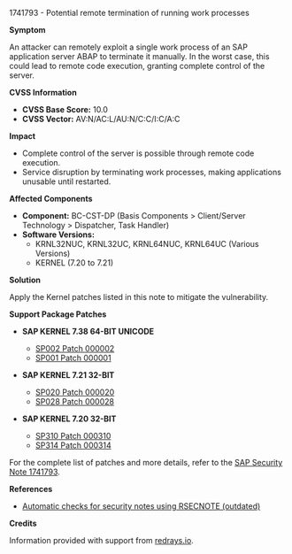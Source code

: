 1741793 - Potential remote termination of running work processes

**Symptom**

An attacker can remotely exploit a single work process of an SAP application server ABAP to terminate it manually. In the worst case, this could lead to remote code execution, granting complete control of the server.

**CVSS Information**

- **CVSS Base Score:** 10.0
- **CVSS Vector:** AV:N/AC:L/AU:N/C:C/I:C/A:C

**Impact**

- Complete control of the server is possible through remote code execution.
- Service disruption by terminating work processes, making applications unusable until restarted.

**Affected Components**

- **Component:** BC-CST-DP (Basis Components > Client/Server Technology > Dispatcher, Task Handler)
- **Software Versions:**
  - KRNL32NUC, KRNL32UC, KRNL64NUC, KRNL64UC (Various Versions)
  - KERNEL (7.20 to 7.21)

**Solution**

Apply the Kernel patches listed in this note to mitigate the vulnerability.

**Support Package Patches**

- **SAP KERNEL 7.38 64-BIT UNICODE**
  - [SP002 Patch 000002](https://me.sap.com/softwarecenter/template/products/_APP=00200682500000001943&_EVENT=DISPHIER&HEADER=Y&FUNCTIONBAR=N&EVENT=TREE&NE=NAVIGATE&ENR=67838200100200019649&V=MAINT)
  - [SP001 Patch 000001](https://me.sap.com/softwarecenter/template/products/_APP=00200682500000001943&_EVENT=DISPHIER&HEADER=Y&FUNCTIONBAR=N&EVENT=TREE&NE=NAVIGATE&ENR=67838200100200019649&V=MAINT)

- **SAP KERNEL 7.21 32-BIT**
  - [SP020 Patch 000020](https://me.sap.com/softwarecenter/template/products/_APP=00200682500000001943&_EVENT=DISPHIER&HEADER=Y&FUNCTIONBAR=N&EVENT=TREE&NE=NAVIGATE&ENR=67837800100200021235&V=MAINT)
  - [SP028 Patch 000028](https://me.sap.com/softwarecenter/template/products/_APP=00200682500000001943&_EVENT=DISPHIER&HEADER=Y&FUNCTIONBAR=N&EVENT=TREE&NE=NAVIGATE&ENR=67837800100200021235&V=MAINT)
  
- **SAP KERNEL 7.20 32-BIT**
  - [SP310 Patch 000310](https://me.sap.com/softwarecenter/template/products/_APP=00200682500000001943&_EVENT=DISPHIER&HEADER=Y&FUNCTIONBAR=N&EVENT=TREE&NE=NAVIGATE&ENR=01200615320200013053&V=MAINT)
  - [SP314 Patch 000314](https://me.sap.com/softwarecenter/template/products/_APP=00200682500000001943&_EVENT=DISPHIER&HEADER=Y&FUNCTIONBAR=N&EVENT=TREE&NE=NAVIGATE&ENR=01200615320200013053&V=MAINT)

For the complete list of patches and more details, refer to the [SAP Security Note 1741793](https://me.sap.com/notes/0001741793).

**References**

- [Automatic checks for security notes using RSECNOTE (outdated)](https://me.sap.com/notes/888889)

**Credits**

Information provided with support from [redrays.io](https://redrays.io).